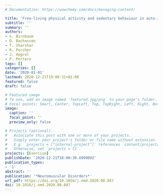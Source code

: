 ```yaml
---
# Documentation: https://wowchemy.com/docs/managing-content/

title: 'Free-living physical activity and sedentary behaviour in auto-immune myasthenia gravis: a cross-sectional study'
subtitle: ''
summary: ''
authors:
- S. Birnbaum
- D. Bachasson
- T. Sharshar
- R. Porcher
- J. Hogrel
- P. Portero
tags: []
categories: []
date: '2020-01-01'
lastmod: 2020-12-21T19:00:31+01:00
featured: false
draft: false

# Featured image
# To use, add an image named `featured.jpg/png` to your page's folder.
# Focal points: Smart, Center, TopLeft, Top, TopRight, Left, Right, BottomLeft, Bottom, BottomRight.
image:
  caption: ''
  focal_point: ''
  preview_only: false

# Projects (optional).
#   Associate this post with one or more of your projects.
#   Simply enter your project's folder or file name without extension.
#   E.g. `projects = ["internal-project"]` references `content/project/deep-learning/index.md`.
#   Otherwise, set `projects = []`.
projects: [Exercise]
publishDate: '2020-12-21T18:00:30.699909Z'
publication_types:
- '1'
abstract: ''
publication: '*Neuromuscular Disorders*'
url_pdf: https://doi.org/10.1016/j.nmd.2020.08.047
doi: 10.1016/j.nmd.2020.08.047
---
```

